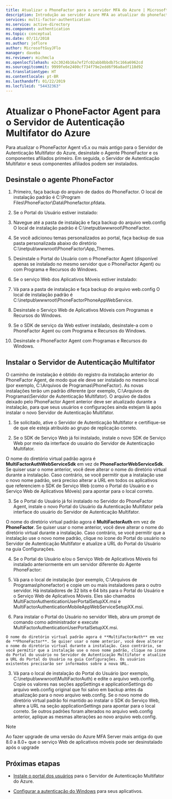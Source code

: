 ```yaml
---
title: Atualizar o PhoneFactor para o servidor MFA do Azure | Microsoft Docs
description: Introdução ao servidor Azure MFA ao atualizar do phonefactor agent mais antigo.
services: multi-factor-authentication
ms.service: active-directory
ms.component: authentication
ms.topic: conceptual
ms.date: 07/11/2018
ms.author: joflore
author: MicrosoftGuyJFlo
manager: daveba
ms.reviewer: michmcla
ms.openlocfilehash: e2c3024b16a7ef2fc02abb8bbdb75c166a6962cd
ms.sourcegitcommit: 9999fe6e2400cf734f79e2edd6f96a8adf118d92
ms.translationtype: HT
ms.contentlocale: pt-BR
ms.lasthandoff: 01/22/2019
ms.locfileid: "54432363"
---
```

# <a name="upgrade-the-phonefactor-agent-to-azure-multi-factor-authentication-server"></a>Atualizar o PhoneFactor Agent para o Servidor de Autenticação Multifator do Azure

Para atualizar o PhoneFactor Agent v5.x ou mais antigo para o Servidor de Autenticação Multifator do Azure, desinstale o Agente PhoneFactor e os componentes afiliados primeiro. Em seguida, o Servidor de Autenticação Multifator e seus componentes afiliados podem ser instalados.

## <a name="uninstall-the-phonefactor-agent"></a>Desinstale o agente PhoneFactor

1. Primeiro, faça backup do arquivo de dados do PhoneFactor. O local de instalação padrão é C:\Program Files\PhoneFactor\Data\Phonefactor.pfdata.

2. Se o Portal do Usuário estiver instalado:
  1. Navegue até a pasta de instalação e faça backup do arquivo web.config O local de instalação padrão é C:\inetpub\wwwroot\PhoneFactor.

  2. Se você adicionou temas personalizados ao portal, faça backup de sua pasta personalizada abaixo do diretório C:\inetpub\wwwroot\PhoneFactor\App_Themes.

  3. Desinstale o Portal do Usuário com o PhoneFactor Agent (disponível apenas se instalado no mesmo servidor que o PhoneFactor Agent) ou com Programa e Recursos do Windows.

3. Se o serviço Web dos Aplicativos Móveis estiver instalado:

  1. Vá para a pasta de instalação e faça backup do arquivo web.config O local de instalação padrão é C:\inetpub\wwwroot\PhoneFactorPhoneAppWebService.

  2. Desinstale o Serviço Web de Aplicativos Móveis com Programas e Recursos do Windows.

4. Se o SDK de serviço da Web estiver instalado, desinstale-a com o PhoneFactor Agent ou com Programa e Recursos do Windows.

5. Desinstale o PhoneFactor Agent com Programas e Recursos do Windows.

## <a name="install-the-multi-factor-authentication-server"></a>Instalar o Servidor de Autenticação Multifator

O caminho de instalação é obtido do registro da instalação anterior do PhoneFactor Agent, de modo que ele deve ser instalado no mesmo local (por exemplo, C:\Arquivos de Programas\PhoneFactor). As novas instalações terão um padrão diferente (por exemplo, C:\Arquivos de Programas\Servidor de Autenticação Multifator). O arquivo de dados deixado pelo PhoneFactor Agent anterior deve ser atualizado durante a instalação, para que seus usuários e configurações ainda estejam lá após instalar o novo Servidor de Autenticação Multifator.

1. Se solicitado, ative o Servidor de Autenticação Multifator e certifique-se de que ele esteja atribuído ao grupo de replicação correto.

2. Se o SDK de Serviço Web já foi instalado, instale o novo SDK de Serviço Web por meio da interface do usuário do Servidor de Autenticação Multifator.

  O nome do diretório virtual padrão agora é **MultiFactorAuthWebServiceSdk** em vez de **PhoneFactorWebServiceSdk**. Se quiser usar o nome anterior, você deve alterar o nome do diretório virtual durante a instalação. Caso contrário, se você permitir que a instalação use o novo nome padrão, será preciso alterar a URL em todos os aplicativos que referenciem o SDK de Serviço Web (como o Portal do Usuário e o Serviço Web de Aplicativos Móveis) para apontar para o local correto.

3. Se o Portal do Usuário já foi instalado no Servidor do PhoneFactor Agent, instale o novo Portal do Usuário da Autenticação Multifator pela interface do usuário do Servidor de Autenticação Multifator.

  O nome do diretório virtual padrão agora é **MultiFactorAuth** em vez de **PhoneFactor**. Se quiser usar o nome anterior, você deve alterar o nome do diretório virtual durante a instalação. Caso contrário, se você permitir que a instalação use o novo nome padrão, clique no ícone do Portal do usuário no Servidor de Autenticação Multifator e atualize a URL do Portal do Usuário na guia Configurações.

4. Se o Portal do Usuário e/ou o Serviço Web de Aplicativos Móveis foi instalado anteriormente em um servidor diferente do Agente PhoneFactor:

  1. Vá para o local de instalação (por exemplo, C:\Arquivos de Programas\phonefactor) e copie um ou mais instaladores para o outro servidor. Há instaladores de 32 bits e 64 bits para o Portal do Usuário e o Serviço Web de Aplicativos Móveis. Eles são chamados MultiFactorAuthenticationUserPortalSetupXX.msi e MultiFactorAuthenticationMobileAppWebServiceSetupXX.msi.

  2. Para instalar o Portal do Usuário no servidor Web, abra um prompt de comando como administrador e execute MultiFactorAuthenticationUserPortalSetupXX.msi.

    O nome do diretório virtual padrão agora é **MultiFactorAuth** em vez de **PhoneFactor**. Se quiser usar o nome anterior, você deve alterar o nome do diretório virtual durante a instalação. Caso contrário, se você permitir que a instalação use o novo nome padrão, clique no ícone do Portal do usuário no Servidor de Autenticação Multifator e atualize a URL do Portal do Usuário na guia Configurações. Os usuários existentes precisarão ser informados sobre a nova URL.

  3. Vá para o local de instalação do Portal do Usuário (por exemplo, C:\inetpub\wwwroot\MultiFactorAuth) e edite o arquivo web.config. Copie os valores nas seções appSettings e applicationSettings do arquivo web.config original que foi salvo em backup antes da atualização para o novo arquivo web.config. Se o novo nome do diretório virtual padrão foi mantido ao instalar o SDK do Serviço Web, altere a URL na seção applicationSettings para apontar para o local correto. Se outros padrões foram alterados no arquivo web.config anterior, aplique as mesmas alterações ao novo arquivo web.config.

> [!NOTE]
> Ao fazer upgrade de uma versão do Azure MFA Server mais antiga do que 8.0 a 8.0+ que o serviço Web de aplicativos móveis pode ser desinstalado após o upgrade

## <a name="next-steps"></a>Próximas etapas

- [Instale o portal dos usuários](howto-mfaserver-deploy-userportal.md) para o Servidor de Autenticação Multifator do Azure.

- [Configurar a autenticação do Windows](howto-mfaserver-windows.md) para seus aplicativos. 
